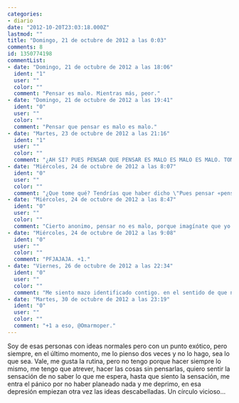 ```yaml
---
categories:
- diario
date: "2012-10-20T23:03:18.000Z"
lastmod: ""
title: "Domingo, 21 de octubre de 2012 a las 0:03"
comments: 8
id: 1350774198
commentList:
- date: "Domingo, 21 de octubre de 2012 a las 18:06"
  ident: "1"
  user: ""
  color: ""
  comment: "Pensar es malo. Mientras más, peor."
- date: "Domingo, 21 de octubre de 2012 a las 19:41"
  ident: "0"
  user: ""
  color: ""
  comment: "Pensar que pensar es malo es malo."
- date: "Martes, 23 de octubre de 2012 a las 21:16"
  ident: "1"
  user: ""
  color: ""
  comment: "¿AH SI? PUES PENSAR QUE PENSAR ES MALO ES MALO ES MALO. TOMA ESA."
- date: "Miércoles, 24 de octubre de 2012 a las 8:07"
  ident: "0"
  user: ""
  color: ""
  comment: "¿Que tome qué? Tendrías que haber dicho \"Pues pensar «pensar que pensar es malo es malo», es malo\". Pero te he entendido, no pasa nada.  \n  \nNo pasa nada más que una cosa. Que redundar hasta ese punto sí que es malo porque es innecesario.  \nY más que nada porque no tienes ningún argumento para defender que pensar sea malo.  \n  \nA mí no me ha ido nada mal y no pienso dejar de hacerlo. Es más, cada vez me va mejor.  \n  \n¿No querrías haber dicho al principio de todo \"Pensar mal es malo\"? Ahí sí estoy muy de acuerdo.  \n  \nxDDDDD"
- date: "Miércoles, 24 de octubre de 2012 a las 8:47"
  ident: "0"
  user: ""
  color: ""
  comment: "Cierto anonimo, pensar no es malo, porque imagínate que yo voy y ni me pienso el apuñalarte (ejemplo bestia pero práctico) o violar a tu madre o suicidarme, creo que la gente se toma esa frase muy a la ligera y luego pasa lo que pasa."
- date: "Miércoles, 24 de octubre de 2012 a las 9:08"
  ident: "0"
  user: ""
  color: ""
  comment: "PFJAJAJA. +1."
- date: "Viernes, 26 de octubre de 2012 a las 22:34"
  ident: "0"
  user: ""
  color: ""
  comment: "Me siento mazo identificado contigo. en el sentido de que no hago cosas, pero no las hago o porque soy vago , o por que la inseguridad que me da la incertidumbre me lo impide, o las 2 cosas. A veces me pongo a hacerlas, pero al tiempo me canso y paro. Y eso es como calentar algo al microondas 2 min y sacar lo calentado a la hora, no vale de nada.  \n  \nMi consejo es que te conciences de las cosas que quieres hacer, y lo sientas como una obligación, aunque se que es díficil, pero con motivación TODO se consigue."
- date: "Martes, 30 de octubre de 2012 a las 23:19"
  ident: "0"
  user: ""
  color: ""
  comment: "+1 a eso, @Omarmoper."
---
```


Soy de esas personas con ideas normales pero con un punto exótico, pero siempre, en el último momento, me lo pienso dos veces y no lo hago, sea lo que sea. Vale, me gusta la rutina, pero no tengo porque hacer siempre lo mismo, me tengo que atrever, hacer las cosas sin pensarlas, quiero sentir la sensación de no saber lo que me espera, hasta que siento la sensación, me entra el pánico por no haber planeado nada y me deprimo, en esa depresión empiezan otra vez las ideas descabelladas. Un círculo vicioso...